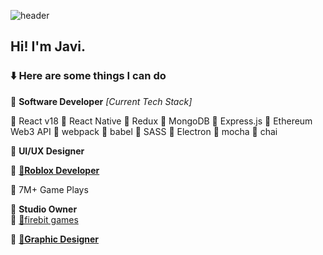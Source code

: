 ![header](https://i.imgur.com/g4fz8Fv.png)
## Hi! I'm Javi.
### ⬇️ Here are some things I can do

🔸 **Software Developer** *[Current Tech Stack]*

🔹 React v18
🔹 React Native
🔹 Redux
🔹 MongoDB
🔹 Express.js
🔹 Ethereum Web3 API
🔹 webpack
🔹 babel
🔹 SASS
🔹 Electron
🔹 mocha
🔹 chai

🔸 **UI/UX Designer**

🔸 [**🔗Roblox Developer**](https://www.roblox.com/users/31244132/profile)

🔹 7M+ Game Plays

🔸  **Studio Owner<br/>**
🔹 [🔗firebit games](https://www.roblox.com/groups/5113589/firebit)

🔸 [**🔗Graphic Designer**](https://www.instagram.com/dig1tt)
